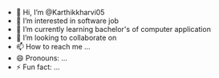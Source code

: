 - 👋 Hi, I’m @Karthikkharvi05
- 👀 I’m interested in software job
- 🌱 I’m currently learning bachelor's of computer application 
- 💞️ I’m looking to collaborate on 
- 📫 How to reach me ...
- 😄 Pronouns: ...
- ⚡ Fun fact: ...

<!---
Karthikkharvi05/Karthikkharvi05 is a ✨ special ✨ repository because its `README.md` (this file) appears on your GitHub profile.
You can click the Preview link to take a look at your changes.
--->
